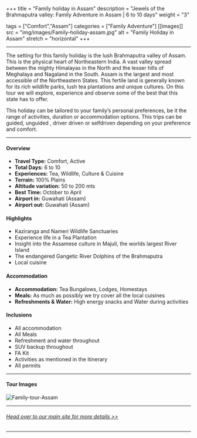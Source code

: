 +++
title = "Family holiday in Assam"
description = "Jewels of the Brahmaputra valley: Family Adventure in Assam | 6 to 10 days"
weight = "3"

tags = ["Comfort","Assam"]
categories = ["Family Adventure"]
[[images]]
  src = "img/images/Family-holiday-assam.jpg"
  alt = "Family Holiday in Assam"
  stretch = "horizontal"
+++

---

The setting for this family holiday is the lush Brahmaputra valley of Assam. This is the physical heart of Northeastern India. A vast valley spread between the mighty Himalayas in the North and the lesser hills of Meghalaya and Nagaland in the South. Assam is the largest and most accessible of the Northeastern States. This fertile land is generally known for its rich wildlife parks, lush tea plantations and unique cultures. On this tour we will explore, experience and observe some of the best that this state has to offer.

This holiday can be tailored to your family’s personal preferences, be it the range of activities, duration or accommodation options. This trips can be guided, unguided , driver driven or selfdriven depending on your preference and comfort.
<!--more-->

---



#### Overview

* **Travel Type:** Comfort, Active
* **Total Days:** 6 to 10
* **Experiences:** Tea, Wildlife, Culture & Cuisine
* **Terrain:** 100% Plains
* **Altitude variation:** 50 to 200 mts
* **Best Time:** October to April
* **Airport in:** Guwahati (Assam)
* **Airport out:** Guwahati (Assam)


#### Highlights

* Kaziranga and Nameri Wildlife Sanctuaries
* Experience life in a Tea Plantation
* Insight into the Assamese culture in Majuli, the worlds largest River Island
* The endangered Gangetic River Dolphins of the Brahmaputra
* Local cuisine



#### Accommodation

* **Accommodation:**  Tea Bungalows, Lodges, Homestays 
* **Meals:** As much as possibly we try cover all the local cuisines
* **Refreshments & Water:** High energy snacks and Water during activities

#### Inclusions

* All accommodation
* All Meals
* Refreshment and water throughout
* SUV backup throughout
* FA Kit
* Activities as mentioned in the itinerary
* All permits

---
#### Tour Images

![Family-tour-Assam](/img/images/family-tour-Assam.jpg)

---
###### [*Head over to our main site for more details >>*](https://nnejourneys.com/family/)

---